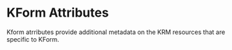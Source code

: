 # KForm Attributes

Kform atrributes provide additional metadata on the KRM resources that are specific to KForm.

